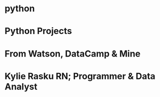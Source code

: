 # python
# Python Projects
# From Watson, DataCamp & Mine
# Kylie Rasku RN; Programmer & Data Analyst
